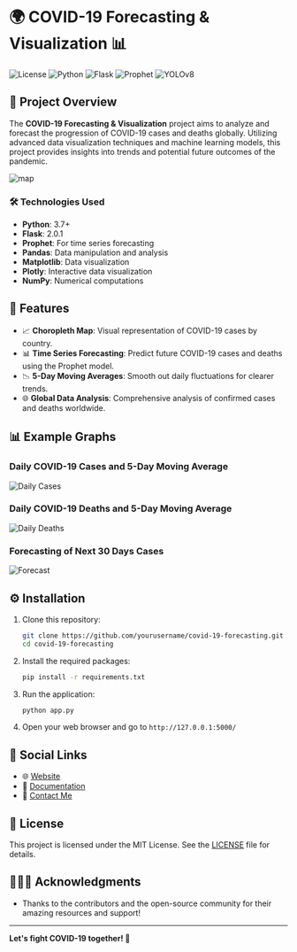 
# 🌍 COVID-19 Forecasting & Visualization 📊

![License](https://img.shields.io/badge/license-MIT-blue.svg)
![Python](https://img.shields.io/badge/python-3.7%2B-brightgreen)
![Flask](https://img.shields.io/badge/flask-2.0.1-blue)
![Prophet](https://img.shields.io/badge/Prophet-1.0.0-orange)
![YOLOv8](https://img.shields.io/badge/YOLOv8-ultralytics-orange)

## 📖 Project Overview

The **COVID-19 Forecasting & Visualization** project aims to analyze and forecast the progression of COVID-19 cases and deaths globally. Utilizing advanced data visualization techniques and machine learning models, this project provides insights into trends and potential future outcomes of the pandemic.

![map](https://github.com/user-attachments/assets/effdec10-01db-4d60-8846-671905fcf9ac)

### 🛠️ Technologies Used
- **Python**: 3.7+
- **Flask**: 2.0.1
- **Prophet**: For time series forecasting
- **Pandas**: Data manipulation and analysis
- **Matplotlib**: Data visualization
- **Plotly**: Interactive data visualization
- **NumPy**: Numerical computations

## 🚀 Features
- 📈 **Choropleth Map**: Visual representation of COVID-19 cases by country.
- 📊 **Time Series Forecasting**: Predict future COVID-19 cases and deaths using the Prophet model.
- 📉 **5-Day Moving Averages**: Smooth out daily fluctuations for clearer trends.
- 🌐 **Global Data Analysis**: Comprehensive analysis of confirmed cases and deaths worldwide.

## 📊 Example Graphs

### Daily COVID-19 Cases and 5-Day Moving Average
![Daily Cases](https://github.com/user-attachments/assets/f456faf4-032f-4bf5-9aba-26772d680e9a)
 <!-- Replace with your actual image URL -->

### Daily COVID-19 Deaths and 5-Day Moving Average
![Daily Deaths](https://github.com/user-attachments/assets/446cc948-4805-4da7-997e-c8190452a06e) <!-- Replace with your actual image URL -->

### Forecasting of Next 30 Days Cases
![Forecast](https://github.com/user-attachments/assets/1d997bff-40e0-44ec-963f-c547eceffe80) <!-- Replace with your actual image URL -->

## ⚙️ Installation

1. Clone this repository:
   ```bash
   git clone https://github.com/yourusername/covid-19-forecasting.git
   cd covid-19-forecasting
   ```

2. Install the required packages:
   ```bash
   pip install -r requirements.txt
   ```

3. Run the application:
   ```bash
   python app.py
   ```

4. Open your web browser and go to `http://127.0.0.1:5000/`

## 🔗 Social Links
- 🌐 [Website](https://yourwebsite.com)
- 📘 [Documentation](https://yourdocumentationlink.com)
- 📧 [Contact Me](mailto:your-email@example.com)

## 📄 License
This project is licensed under the MIT License. See the [LICENSE](LICENSE) file for details.

## 🧑‍🤝‍🧑 Acknowledgments
- Thanks to the contributors and the open-source community for their amazing resources and support!

---

**Let's fight COVID-19 together! 💪**
```
